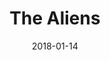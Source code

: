 ---
subheader: 'written by Annie Baker

  directed by Emily Lynch

  Spring 2018'
description: "<p><span>Hidden behind a coffee shop, KJ and Jasper are two lost artists\
  \ spending their afternoons drafting novels and song lyrics. Peer into their hideaway\
  \ as Evan, a teenage barista, tries to befriend them. As the men bond, Annie Baker\u2019\
  s text explores beauty, drugs, loss, and Bukowski.</span></p> <p><span><strong><em>CAST</em></strong></span></p><p><span\
  \ data-sheets-userformat=\"0}\" data-sheets-value=\"&quot;Ian Grant-Funck (Jasper)\
  \ is a second-year religious studies major and the Education Chair of the Dean's\
  \ Men. Previous UT roles/positions include A Comedy or Errors (Dromio), Henry VI\
  \ (Clifford), King Lear (Assistant Director), As You Like It (Special Helper), Much\
  \ Ado About Nothing (Dramaturg). He has read, seen, studied or been in 32 of Shakespeare's\
  \ 37 plays. He is thrilled to present his first serious non-Shakespearean role since\
  \ the 7th grade. He would like to thank his father.&quot;}\"><strong>Ian Grant-Funck</strong>\
  \ (Jasper) is a second-year religious studies major and the Education Chair of the\
  \ Dean's Men. Previous UT roles/positions include <em>Comedy or Errors</em> (Dromio),\
  \ <em>Henry VI</em> (Clifford), <em>Lear</em> (Assistant Director), <em>As You Like\
  \ It</em> (Special Helper), <em>Much Ado About Nothing</em> (Dramaturg). He has\
  \ read, seen, studied or been in 32 of Shakespeare's 37 plays. He is thrilled to\
  \ present his first serious non-Shakespearean role since the 7th grade. He would\
  \ like to thank his father.</span></p><p><span data-sheets-userformat=\"0}\" data-sheets-value=\"\
  &quot;Jacob Goodman (KJ) is a third year Comparative Human Development and Visual\
  \ Arts major. He has previously worked on The Misanthrope (Acaste), Next to Normal\
  \ (Director), She Kills Monsters (Puppet Designer), Mr. Burns, a post electric play\
  \ (Mr. Burns/ Matt), Comedy of Errors (Director), The Seagull (Konstantin), Twelfth\
  \ Night (Duke Orsino). He is the current Arts Chair for the Dean's Men board and\
  \ will be serving as President next year. &quot;}\"><strong>Jacob Goodman</strong>\
  \ (KJ) is a third year Comparative Human Development and Visual Arts major. He has\
  \ previously worked on <em>The Misanthrope</em> (Acaste), <em>Next to Normal</em>\
  \ (Director), <em>She Kills Monsters</em> (Puppet Designer), <em>Mr. Burns, a post\
  \ electric play</em> (Mr. Burns/Matt), <em>Comedy of Errors</em> (Director), <em>The\
  \ Seagull</em> (Konstantin), <em>Twelfth Night</em> (Duke Orsino). He is the current\
  \ Arts Chair for the Dean's Men board and will be serving as President next year.\_\
  </span></p><p><span data-sheets-userformat=\"0}\" data-sheets-value='\"Katie Bevil\
  \ is a second-year majoring in TAPS and French. Previous UT acting credits include\
  \ Iphigenia and Other Daughters (Chrysothemis), As You Like It (Orlando), and Eurydice\
  \ (Orpheus). Katie also serves on UT Committee.\"}'><strong>Katie Bevil</strong>\
  \ is a second-year majoring in TAPS and French. Previous UT acting credits include\
  \ <em>Iphigenia and Other Daughters</em> (Chrysothemis), <em>As You Like It</em>\
  \ (Orlando), and <em>Eurydice</em> (Orpheus). Katie also serves on UT Committee.</span></p><h4\
  \ class=\"mt-2 mb-2\">Production Staff</h4> <p><span data-sheets-userformat=\"0}\"\
  \ data-sheets-value='\"Emily Lynch (Director) is a second year studying English\
  \ and Political Science. This year, she has worked on As You Like It (Director),\
  \ Matt and Ben (Matt), and Much Ado About Nothing (Props Designer). She also wrote\
  \ for New Work Week and serves as the treasurer of University Theater. \"}'><strong>Emily\
  \ Lynch</strong> (Director) is a second year studying English and Political Science.\
  \ This year, she has worked on <em>As You Like It</em> (Director), <em>Matt and\
  \ Ben</em> (Matt), and <em>Much Ado About Nothing</em> (Props Designer). She also\
  \ wrote for New Work Week and serves as the treasurer of University Theater.\_</span></p><p><span\
  \ data-sheets-userformat=\"0}\" data-sheets-value='\"Noah McCarthy (PM) is a second\
  \ year English and Economics major. He has previously worked on Much Ado About Nothing\
  \ (PM) and As You Like It (APM). \"}'><strong>Noah McCarthy</strong> (Production\
  \ Manager) is a second year English and Economics major. He has previously worked\
  \ on <em>Much Ado About Nothing</em> (</span><span>Production Manager</span><span\
  \ data-sheets-userformat=\"0}\" data-sheets-value='\"Noah McCarthy (PM) is a second\
  \ year English and Economics major. He has previously worked on Much Ado About Nothing\
  \ (PM) and As You Like It (APM). \"}'>) and <em>As You Like It</em> (Assistant\_\
  </span><span>Production Manager</span><span data-sheets-userformat=\"0}\" data-sheets-value='\"\
  Noah McCarthy (PM) is a second year English and Economics major. He has previously\
  \ worked on Much Ado About Nothing (PM) and As You Like It (APM). \"}'>).\_</span></p>\
  \ <p><span data-sheets-userformat=\"0}\" data-sheets-value=\"&quot;Carolyn J. Applebaum\
  \ (Stage Manager) is a second year Linguistics major/Math minor who is very excited\
  \ to be stage managing her first UT mainstage! Previous UT credits include Love's\
  \ Labour's Lost (ASM), A Weekend of Workshops: The Importance of Being Earnest (SM),\
  \ Iphigenia and Other Daughters (ASM), and Henry VI (Dramaturg/Script Supervisor).\
  \ She has also stage managed for UChicago Commedia Dell'Arte, and has performed\
  \ with Memento and the UChicago Womens' Ensemble.&quot;}\"><strong>Carolyn J. Applebaum</strong>\
  \ (Stage Manager) is a second year Linguistics major/Math minor who is very excited\
  \ to be stage managing her first UT mainstage! Previous UT credits include <em>Love's\
  \ Labour's Lost</em> (Assistant\_</span><span>Stage Manager</span><span data-sheets-userformat=\"\
  0}\" data-sheets-value=\"&quot;Carolyn J. Applebaum (Stage Manager) is a second\
  \ year Linguistics major/Math minor who is very excited to be stage managing her\
  \ first UT mainstage! Previous UT credits include Love's Labour's Lost (ASM), A\
  \ Weekend of Workshops: The Importance of Being Earnest (SM), Iphigenia and Other\
  \ Daughters (ASM), and Henry VI (Dramaturg/Script Supervisor). She has also stage\
  \ managed for UChicago Commedia Dell'Arte, and has performed with Memento and the\
  \ UChicago Womens' Ensemble.&quot;}\">), A Weekend of Workshops: <em>The Importance\
  \ of Being Earnest</em> (</span><span>Stage Manager</span><span data-sheets-userformat=\"\
  0}\" data-sheets-value=\"&quot;Carolyn J. Applebaum (Stage Manager) is a second\
  \ year Linguistics major/Math minor who is very excited to be stage managing her\
  \ first UT mainstage! Previous UT credits include Love's Labour's Lost (ASM), A\
  \ Weekend of Workshops: The Importance of Being Earnest (SM), Iphigenia and Other\
  \ Daughters (ASM), and Henry VI (Dramaturg/Script Supervisor). She has also stage\
  \ managed for UChicago Commedia Dell'Arte, and has performed with Memento and the\
  \ UChicago Womens' Ensemble.&quot;}\">), <em>Iphigenia and Other Daughters</em>\
  \ (Assistant\_</span><span>Stage Manager</span><span data-sheets-userformat=\"0}\"\
  \ data-sheets-value=\"&quot;Carolyn J. Applebaum (Stage Manager) is a second year\
  \ Linguistics major/Math minor who is very excited to be stage managing her first\
  \ UT mainstage! Previous UT credits include Love's Labour's Lost (ASM), A Weekend\
  \ of Workshops: The Importance of Being Earnest (SM), Iphigenia and Other Daughters\
  \ (ASM), and Henry VI (Dramaturg/Script Supervisor). She has also stage managed\
  \ for UChicago Commedia Dell'Arte, and has performed with Memento and the UChicago\
  \ Womens' Ensemble.&quot;}\">), and <em>Henry VI</em> (Dramaturg/Script Supervisor).\
  \ She has also stage managed for UChicago Commedia Dell'Arte, and has performed\
  \ with Memento and the UChicago Womens' Ensemble.</span></p> <p><span data-sheets-userformat=\"\
  0}\" data-sheets-value='\"Paris Bezanis (scenic designer) is a second year Russian\
  \ Eastern European Studies and Visual Arts Major. He has previously worked on Next\
  \ to Normal (scenic designer), and God of Carnage (scenic designer). His favorite\
  \ snack is the Cheez-it. \"}'><strong>Paris Bezanis</strong> (Scenic Designer) is\
  \ a second year Russian Eastern European Studies and Visual Arts major. He has previously\
  \ worked on <em>Next to Normal</em> (Scenic Designer), and <em>God of Carnage</em>\
  \ (Scenic Designer). His favorite snack is the Cheez-It.\_</span></p><p><span data-sheets-userformat=\"\
  0}\" data-sheets-value='\"Clare Kemmerer, Costume Designer, is a second-year Religious\
  \ Studies major. Previously, she has worked as the Assistant Costume Designer on\
  \ As You Like It and as the Costume Designer on Much Ado About Nothing. She also\
  \ serves on the University Theatre Committee. \"}'><strong>Clare Kemmerer</strong>\
  \ (Costume Designer)\_is a second-year Religious Studies major. Previously, she\
  \ has worked as the Assistant Costume Designer on <em>As You Like It</em> and as\
  \ the Costume Designer on <em>Much Ado About Nothing</em>. She also serves on the\
  \ University Theater\_Committee.\_</span></p><p><span data-sheets-userformat=\"\
  0}\" data-sheets-value='\"Sara Everson (Props Designer) is a first-year Classics\
  \ and Linguistics major. She has previously worked on Peter and the Starcatcher\
  \ (Props Designer) and God of Carnage (Assistant Props Designer). She is also excited\
  \ to be sound op-ing for the first time and hopes you all come see the show! Come\
  \ experience her brilliant space button pressing on Friday and Saturday night!\"\
  }'><strong>Sara Everson</strong> (Props Designer) is a first-year Classics and Linguistics\
  \ major. She has previously worked on <em>Peter and the Starcatcher</em> (Props\
  \ Designer) and <em>God of Carnage</em> (Assistant Props Designer). She is also\
  \ excited to be sound op-ing for the first time and hopes you all come see the show!\
  \ Come experience her brilliant space button pressing on Friday and Saturday night!</span></p><p><span\
  \ data-sheets-userformat=\"0}\" data-sheets-value=\"&quot;Fred Dan (Lighting Designer)\
  \ is a first year Physics and Visual Arts Major. He has previously worked on Loves\
  \ Labour's Lost the Musical (Master Electrician), Next to Normal (Assistant Lighting\
  \ Designer) during his time at The University of Chicago. &quot;}\"><strong>Fred\
  \ Dan</strong> (Lighting Designer) is a first year Physics and Visual Arts Major.\
  \ He has previously worked on <em>Loves Labour's Lost</em>\_(Master Electrician),\
  \ <em>Next To Normal</em> (Assistant Lighting Designer) during his time at The University\
  \ of Chicago.\_</span></p><p><span data-sheets-userformat=\"0}\" data-sheets-value=\"\
  &quot;Luke Giacalone (Sound Designer) is a first year Computer Science Major. He\
  \ has previously worked on Love's Labour's Lost (Assistant Scenic Designer).&quot;}\"\
  ><strong>Luke Giacalone</strong> (Sound Designer) is a first year Computer Science\
  \ major. He has previously worked on <em>Love's Labour's Lost</em> (Assistant Scenic\
  \ Designer).</span></p><p><span data-sheets-userformat=\"0}\" data-sheets-value='\"\
  Hana Eldessouky (Dramaturg) is a second-year English and Anthropology major. Her\
  \ previous UT credits include Mr. Burns, a Post-Electric Play (Jenny/Lisa), She\
  \ Kills Monsters (Lilith), and As You Like It (Jaques). \"}'><strong>Hana Eldessouky</strong>\
  \ (Dramaturg) is a second-year English and Anthropology major. Her previous UT credits\
  \ include <em>Mr. Burns, a Post-Electric Play</em> (Jenny/Lisa), <em>She Kills Monsters</em>\
  \ (Lilith), and <em>As You Like It</em> (Jaques).\_</span></p><p><span data-sheets-userformat=\"\
  0}\" data-sheets-value=\"&quot;Emily Lovett (Music Director) is a third-year Music\
  \ and English Literature major. Her past UT Credits include As You Like It (Composer/Music\
  \ Director), Mr. Burns, a post-electric play (Vocal Director), The Children's Hour\
  \ (Evelyn), West Side Story (Velma), and Hamlet (Guildenstern). Outside of UT, she\
  \ also sings in UChicago's Women's Ensemble and works as a Dramaturgy Intern at\
  \ the Court Theatre. &quot;}\"><strong>Emily Lovett </strong>(Music Director) is\
  \ a third-year Music and English Literature major. Her past UT Credits include <em>As\
  \ You Like It</em> (Composer/Music Director), <em>Mr. Burns, a post-electric play</em>\
  \ (Vocal Director), <em>The Children's Hour</em> (Evelyn), <em>West Side Story</em>\
  \ (Velma), and <em>Hamlet</em> (Guildenstern). Outside of UT, she also sings in\
  \ UChicago's Women's Ensemble and works as a Dramaturgy Intern at the Court Theatre.\_\
  </span></p><p><span data-sheets-userformat=\"0}\" data-sheets-value=\"&quot;Cameron\
  \ Bernstein (Master Electrician) is a second year Premed and Computational and Applied\
  \ Mathematics Major.  She has previously worked on Iphigenia and Other Daughters\
  \ (Assistant Light Designer), Geography of a Horse Dreamer (Light Designer), King\
  \ Lear (Light Designer), and Eurydice (Master Electrician).  She is also a curator\
  \ of UChicago's quarterly 24 hour theater production, Theater[24].&quot;}\"><strong>Cameron\
  \ Bernstein</strong> (Master Electrician) is a second year Premed and Computational\
  \ and Applied Mathematics Major. She has previously worked on <em>Iphigenia and\
  \ Other Daughters</em> (Assistant Lighting Designer), <em>Geography of a Horse Dreamer</em>\
  \ (Lighting Designer), <em>Lear</em> (Light Designer), and <em>Eurydice</em> (Master\
  \ Electrician). She is also a curator of UChicago's quarterly 24 hour theater production,\
  \ Theater[24].</span></p> <p><span data-sheets-userformat=\"0}\" data-sheets-value='\"\
  Caitlyn Klum (Assistant Director) is a first-year Comparative Literature and Creative\
  \ Writing major. She has previously worked on As You Like It (Phebe) and Much Ado\
  \ About Nothing (Assistant Director)\"}'><strong>Caitlyn Klum</strong> (Assistant\
  \ Director) is a first-year Comparative Literature and Creative Writing major. She\
  \ has previously worked on <em>As You Like It</em> (Phebe) and <em>Much Ado About\
  \ Nothing</em> (Assistant Director).</span></p><p><span data-sheets-userformat=\"\
  0}\" data-sheets-value=\"&quot;Alice May is a first year majoring in Comparative\
  \ Human Development, English, and Gender Studies. She previously acted as Holofernes\
  \ in UT's production of Love's Labour's Lost as well as many shows at her high school,\
  \ but she is excited about her first Stage Management position.&quot;}\"><strong>Alice\
  \ May</strong> (Assistant Stage Manager)\_is a first year majoring in Comparative\
  \ Human Development, English, and Gender Studies. She previously acted as Holofernes\
  \ in UT's production of <em>Love's Labour's Lost</em> as well as many shows at her\
  \ high school, but she is excited about her first Stage Management position.</span></p><p><span\
  \ data-sheets-userformat=\"0}\" data-sheets-value='\"Emma Sorkin (Props Assistant)\
  \ is a first year Psychology and Visual Arts major. This is her first ever UT show!\"\
  }'><strong>Emma Sorkin</strong> (Props Assistant) is a first year Psychology and\
  \ Visual Arts major. This is her first ever UT show!</span></p><p><span data-sheets-userformat=\"\
  0}\" data-sheets-value=\"&quot;Christine Yan (Assistant Lighting Designer) is a\
  \ second year Computer Science major. She has previously worked on Peter and the\
  \ Starcatcher (Captain Scott), Love's Labour's Lost the Musical (Dull), and is a\
  \ member of Committee.&quot;}\"><strong>Christine Yan</strong> (Assistant Lighting\
  \ Designer) is a second year Computer Science major. She has previously worked on\
  \ <em>Peter and the Starcatcher</em> (Captain Scott), <em>Love's Labour's Lost</em>\_\
  (Dull), and is a member of Committee.</span></p><p><span data-sheets-userformat=\"\
  0}\" data-sheets-value=\" The Misanthrope (Eliante), and Peter and the Starcatcher\
  \ (Props Designer). She is currently a member of the University Theater's Committee.\
  \  &quot;}\"><strong>Lynn Chong</strong> (UT Committee Liaison) is a first year\
  \ Anthropology and TAPS major. She has previously worked on <em>Love's Labour's\
  \ Lost</em> (Katherine), Exquisite Pressure: <em>The Misanthrope</em> (Eliante),\
  \ and <em>Peter and the Starcatcher</em> (Props Designer). She is currently a member\
  \ of the University Theater's Committee.</span></p> <p><strong>Sydney Purdue</strong>\
  \ (Tech Staff Liaison) is a student in the college.</p>"
slug: aliens
title: The Aliens
layout: show-info
quarter: spring
year: 2018
season: 2017-2018 Shows
date: 2018-01-14

---